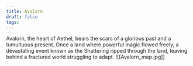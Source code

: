```yaml
---
title: Avalorn
draft: false
tags:
---
```


Avalorn, the heart of Aethel, bears the scars of a glorious past and a tumultuous present. Once a land where powerful magic flowed freely, a devastating event known as the Shattering ripped through the land, leaving behind a fractured world struggling to adapt. 
![[Avalorn_map.jpg]]